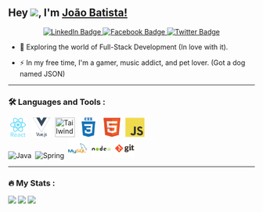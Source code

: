 
## Hey <img src="https://github.com/TheDudeThatCode/TheDudeThatCode/blob/master/Assets/Hi.gif" width="29px">, I'm [João Batista!](https://www.linkedin.com/in/jotapebatista/) 

<div id="badges" align="center">
  <a href="https://www.linkedin.com/in/jotapebatista/">
    <img src="https://img.shields.io/badge/LinkedIn-blue?style=for-the-badge&logo=linkedin&logoColor=white" alt="LinkedIn Badge"/>
  </a>
  <a href="https://www.facebook.com/jotapeoliveira11">
    <img src="https://img.shields.io/badge/Facebook-blue?style=for-the-badge&logo=facebook&logoColor=white" alt="Facebook Badge"/>
  </a>
  <a href="https://twitter.com/jotapebatista">
    <img src="https://img.shields.io/badge/Twitter-blue?style=for-the-badge&logo=twitter&logoColor=white" alt="Twitter Badge"/>
  </a>
</div>

- :seedling: Exploring the world of Full-Stack Development (In love with it).

- :zap: In my free time, I'm a gamer, music addict, and pet lover. (Got a dog named JSON)

---

### :hammer_and_wrench: Languages and Tools :

<div> <!-- Frontend -->
  <img src="https://github.com/devicons/devicon/blob/master/icons/react/react-original-wordmark.svg" title="React" alt="React" width="40" height="40"/>&nbsp;
  <img src="https://github.com/devicons/devicon/blob/master/icons/vuejs/vuejs-plain-wordmark.svg" title="Vue" **alt="Vue" width="40" height="40"/>&nbsp;
  <img src="https://cdn.jsdelivr.net/gh/devicons/devicon/icons/tailwindcss/tailwindcss-original-wordmark.svg" title="TailwindCss" **alt="Tailwind" width="40" height="40"/>&nbsp;
  <img src="https://github.com/devicons/devicon/blob/master/icons/css3/css3-plain-wordmark.svg"  title="CSS3" alt="CSS" width="40" height="40"/>&nbsp;
  <img src="https://github.com/devicons/devicon/blob/master/icons/html5/html5-original.svg" title="HTML5" alt="HTML" width="40" height="40"/>&nbsp;
  <img src="https://github.com/devicons/devicon/blob/master/icons/javascript/javascript-original.svg" title="JavaScript" alt="JavaScript" width="40" height="40"/>&nbsp;
</div>
<div> <!-- Backend -->
  <img src="https://cdn.jsdelivr.net/gh/devicons/devicon/icons/java/java-original.svg" title="JAVA" alt="Java" width="40" height="40"/>&nbsp;
  <img src="https://cdn.jsdelivr.net/gh/devicons/devicon/icons/spring/spring-original.svg" title="Spring" alt="Spring" width="40" height="40"/>&nbsp;     
  <img src="https://github.com/devicons/devicon/blob/master/icons/mysql/mysql-original-wordmark.svg" title="MySQL"  alt="MySQL" width="40" height="40"/>&nbsp;
  <img src="https://github.com/devicons/devicon/blob/master/icons/nodejs/nodejs-original-wordmark.svg" title="NodeJS" alt="NodeJS" width="40" height="40"/>&nbsp;
  <img src="https://github.com/devicons/devicon/blob/master/icons/git/git-original-wordmark.svg" title="Git" **alt="Git" width="40" height="40"/>
</div>

---

### :fire: My Stats :

![](http://github-profile-summary-cards.vercel.app/api/cards/profile-details?username=jotapebatista&theme=dark)
![](http://github-profile-summary-cards.vercel.app/api/cards/repos-per-language?username=jotapebatista&theme=dark)
![](http://github-profile-summary-cards.vercel.app/api/cards/stats?username=jotapebatista&theme=dark)

